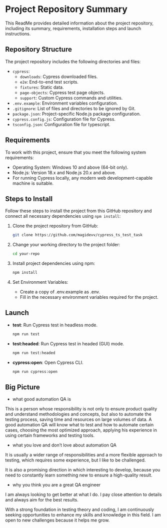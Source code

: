 # Project Repository Summary

This ReadMe provides detailed information about the project repository, including its summary, requirements, installation steps and launch instructions.

## Repository Structure

The project repository includes the following directories and files:

- `cypress`:
  - `downloads`: Cypress downloaded files.
  - `e2e`: End-to-end test scripts.
  - `fixtures`: Static data.
  - `page-objects`: Cypress test page objects.
  - `support`: Custom Cypress commands and utilities.
- `.env.example`: Environment variables configuration.
- `.gitignore`: List of files and directories to be ignored by Git.
- `package.json`: Project-specific Node.js package configuration.
- `cypress.config.js`: Configuration file for Cypress.
- `tsconfig.json`: Configuration file for typescript.

## Requirements

To work with this project, ensure that you meet the following system requirements:

- Operating System: Windows 10 and above (64-bit only).
- Node.js: Version 18.x and Node.js 20.x and above.
- For running Cypress locally, any modern web development-capable machine is suitable.

## Steps to Install

Follow these steps to install the project from this GitHub repository and connect all necessary dependencies using `npm install`:

1. Clone the project repository from GitHub:
   ```bash
   git clone https://github.com/magidevv/cypress_ts_test_task
   ```

2. Change your working directory to the project folder:
   ```bash
   cd your-repo
   ```

3. Install project dependencies using npm:
   ```bash
   npm install
   ```

4. Set Environment Variables:
   - Create a copy of .env.example as .env.
   - Fill in the necessary environment variables required for the project.

## Launch

- **test**: Run Cypress test in headless mode.
   ```bash
   npm run test
   ```

- **test:headed**: Run Cypress test in headed (GUI) mode.
   ```bash
   npm run test:headed
   ```

- **cypress:open**: Open Cypress CLI.
   ```bash
   npm run cypress:open
   ```

## Big Picture
- what good automation QA is

This is a person whose responsibility is not only to ensure product quality and understand methodologies and concepts, but also to automate the testing process, saving time and resources on large volumes of data. A good automation QA will know what to test and how to automate certain cases, choosing the most optimized approach, applying his experience in using certain frameworks and testing tools.

- what you love and don’t love about automation QA

It is usually a wider range of responsibilities and a more flexible approach to testing, which requires some experience, but I like to be challenged.

It is also a promising direction in which interesting to develop, because you need to constantly learn something new to ensure a high-quality result.

- why you think you are a great QA engineer

I am always looking to get better at what I do. I pay close attention to details and always aim for the best results.

With a strong foundation in testing theory and coding, I am continuously seeking opportunities to enhance my skills and knowledge in this field. I am open to new challenges because it helps me grow.